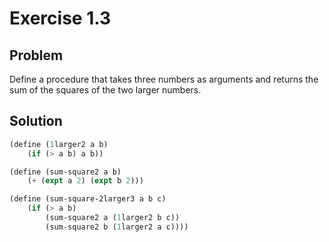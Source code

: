 # Exercise 1.3

## Problem

Define a procedure that takes three numbers as arguments and returns the sum of the squares of the two larger numbers.

## Solution

```scheme
(define (1larger2 a b)
    (if (> a b) a b))

(define (sum-square2 a b)
    (+ (expt a 2) (expt b 2)))

(define (sum-square-2larger3 a b c)
    (if (> a b)
        (sum-square2 a (1larger2 b c))
        (sum-square2 b (1larger2 a c))))
```
